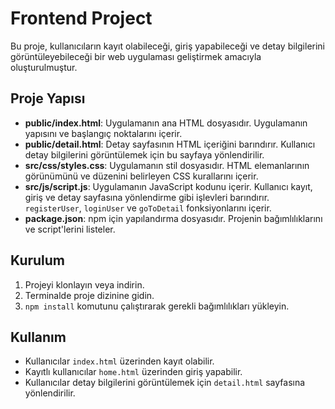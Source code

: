 # Frontend Project

Bu proje, kullanıcıların kayıt olabileceği, giriş yapabileceği ve detay bilgilerini görüntüleyebileceği bir web uygulaması geliştirmek amacıyla oluşturulmuştur.

## Proje Yapısı

- **public/index.html**: Uygulamanın ana HTML dosyasıdır. Uygulamanın yapısını ve başlangıç noktalarını içerir.
- **public/detail.html**: Detay sayfasının HTML içeriğini barındırır. Kullanıcı detay bilgilerini görüntülemek için bu sayfaya yönlendirilir.
- **src/css/styles.css**: Uygulamanın stil dosyasıdır. HTML elemanlarının görünümünü ve düzenini belirleyen CSS kurallarını içerir.
- **src/js/script.js**: Uygulamanın JavaScript kodunu içerir. Kullanıcı kayıt, giriş ve detay sayfasına yönlendirme gibi işlevleri barındırır. `registerUser`, `loginUser` ve `goToDetail` fonksiyonlarını içerir.
- **package.json**: npm için yapılandırma dosyasıdır. Projenin bağımlılıklarını ve script'lerini listeler.

## Kurulum

1. Projeyi klonlayın veya indirin.
2. Terminalde proje dizinine gidin.
3. `npm install` komutunu çalıştırarak gerekli bağımlılıkları yükleyin.

## Kullanım

- Kullanıcılar `index.html` üzerinden kayıt olabilir.
- Kayıtlı kullanıcılar `home.html` üzerinden giriş yapabilir.
- Kullanıcılar detay bilgilerini görüntülemek için `detail.html` sayfasına yönlendirilir.